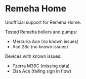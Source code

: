 # Remeha Home

Unofficial support for Remeha Home.

Tested Remeha boilers and pumps:

- Mercuria Ace (no known issues)
- Ace 28c (no known issues)

Devices with known issues:

- Tzerra M39C (missing data)
- Elsa Ace (failing sign in flow)
